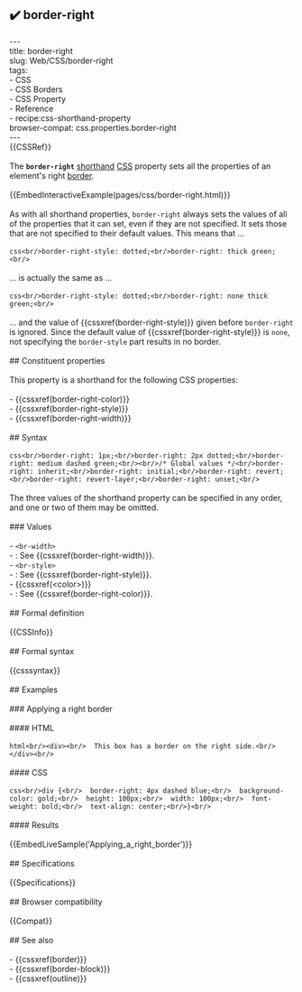 ## ✔️ border-right 
 ---<br/>title: border-right<br/>slug: Web/CSS/border-right<br/>tags:<br/>  - CSS<br/>  - CSS Borders<br/>  - CSS Property<br/>  - Reference<br/>  - recipe:css-shorthand-property<br/>browser-compat: css.properties.border-right<br/>---<br/>{{CSSRef}}<br/><br/>The **`border-right`** [shorthand](/en-US/docs/Web/CSS/Shorthand_properties) [CSS](/en-US/docs/Web/CSS) property sets all the properties of an element's right [border](/en-US/docs/Web/CSS/border).<br/><br/>{{EmbedInteractiveExample(pages/css/border-right.html)}}<br/><br/>As with all shorthand properties, `border-right` always sets the values of all of the properties that it can set, even if they are not specified. It sets those that are not specified to their default values. This means that ...<br/><br/>```css<br/>border-right-style: dotted;<br/>border-right: thick green;<br/>```<br/><br/>... is actually the same as ...<br/><br/>```css<br/>border-right-style: dotted;<br/>border-right: none thick green;<br/>```<br/><br/>... and the value of {{cssxref(border-right-style)}} given before `border-right` is ignored. Since the default value of {{cssxref(border-right-style)}} is `none`, not specifying the `border-style` part results in no border.<br/><br/>## Constituent properties<br/><br/>This property is a shorthand for the following CSS properties:<br/><br/>- {{cssxref(border-right-color)}}<br/>- {{cssxref(border-right-style)}}<br/>- {{cssxref(border-right-width)}}<br/><br/>## Syntax<br/><br/>```css<br/>border-right: 1px;<br/>border-right: 2px dotted;<br/>border-right: medium dashed green;<br/><br/>/* Global values */<br/>border-right: inherit;<br/>border-right: initial;<br/>border-right: revert;<br/>border-right: revert-layer;<br/>border-right: unset;<br/>```<br/><br/>The three values of the shorthand property can be specified in any order, and one or two of them may be omitted.<br/><br/>### Values<br/><br/>- `<br-width>`<br/>  - : See {{cssxref(border-right-width)}}.<br/>- `<br-style>`<br/>  - : See {{cssxref(border-right-style)}}.<br/>- {{cssxref(&lt;color&gt;)}}<br/>  - : See {{cssxref(border-right-color)}}.<br/><br/>## Formal definition<br/><br/>{{CSSInfo}}<br/><br/>## Formal syntax<br/><br/>{{csssyntax}}<br/><br/>## Examples<br/><br/>### Applying a right border<br/><br/>#### HTML<br/><br/>```html<br/><div><br/>  This box has a border on the right side.<br/></div><br/>```<br/><br/>#### CSS<br/><br/>```css<br/>div {<br/>  border-right: 4px dashed blue;<br/>  background-color: gold;<br/>  height: 100px;<br/>  width: 100px;<br/>  font-weight: bold;<br/>  text-align: center;<br/>}<br/>```<br/><br/>#### Results<br/><br/>{{EmbedLiveSample('Applying_a_right_border')}}<br/><br/>## Specifications<br/><br/>{{Specifications}}<br/><br/>## Browser compatibility<br/><br/>{{Compat}}<br/><br/>## See also<br/><br/>- {{cssxref(border)}}<br/>- {{cssxref(border-block)}}<br/>- {{cssxref(outline)}}<br/>